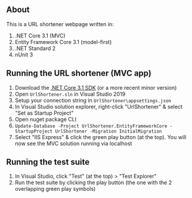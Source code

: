 ## About
This is a URL shortener webpage written in:
1. .NET Core 3.1 (MVC)
1. Entity Framework Core 3.1 (model-first)
1. .NET Standard 2
1. nUnit 3

## Running the URL shortener (MVC app)
1. Download the [.NET Core 3.1 SDK](https://dotnet.microsoft.com/download/dotnet-core/3.1) (or a more recent minor version)
1. Open `UrlShortener.sln` in Visual Studio 2019
1. Setup your connection string in `UrlShortener\appsettings.json`
1. In Visual Studio solution explorer, right-click "UrlShortener" & select "Set as Startup Project"
1. Open nuget package CLI
1. `Update-Database -Project UrlShortener.EntityFrameworkCore -StartupProject UrlShortener -Migration InitialMigration`
1. Select "IIS Express" & click the green play button (at the top). You will now see the MVC solution running via localhost

## Running the test suite
1. In Visual Studio, click "Test" (at the top) > "Test Explorer"
1. Run the test suite by clicking the play button (the one with the 2 overlapping green play symbols)
